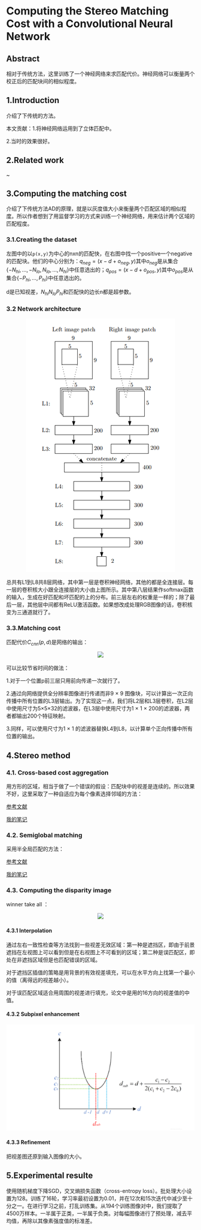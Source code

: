 # Computing the Stereo Matching Cost with a Convolutional Neural Network

## Abstract

相对于传统方法，这里训练了一个神经网络来求匹配代价。神经网络可以衡量两个校正后的匹配块间的相似程度。

## 1.Introduction

介绍了下传统的方法。

本文贡献：1.将神经网络运用到了立体匹配中。

2.当时的效果很好。

## 2.Related work

~

## 3.Computing the matching cost

介绍了下传统方法AD的原理，就是以灰度值大小来衡量两个匹配区域的相似程度。所以作者想到了用监督学习的方式来训练一个神经网络，用来估计两个区域的匹配程度。

### 3.1.Creating the dataset

左图中的以`p(x,y)`为中心的nxn的匹配快，在右图中找一个positive一个negative的匹配块。他们的中心分别为：$q_{neg}=(x-d+o_{neg},y)$其中$o_{neg}$是从集合$\{-N_{hi},...,-N_{lo},N_{lo},...,N_{hi}\}$中任意选出的；$q_{pos}=(x-d+o_{pos},y)$其中$o_{pos}$是从集合$\{-P_{hi},...,P_{hi}\}$中任意选出的。

d是已知视差，$N_{hi} N_{lo} P_{hi}$和匹配快的边长n都是超参数。

### 3.2 Network architecture

<div align=center>
<img src="Images/0501.png">
</div>

总共有L1到L8共8层网络，其中第一层是卷积神经网络，其他的都是全连接层。每一层的卷积核大小跟全连接层的大小由上图所示。其中第八层结果作softmax函数的输入，生成在好匹配和坏匹配的上的分布。前三层左右的权重是一样的；除了最后一层，其他层中间都有ReLU激活函数。如果想改成处理RGB图像的话，卷积核变为三通道就行了。

### 3.3.Matching cost

匹配代价$C_{cnn}(p,d)$是网络的输出：

<div align=center>
<img src="https://latex.codecogs.com/gif.latex?%5Cbg_white%20C_%7Bcnn%7D%28p%2Cd%29%3Df_%7Bneg%7D%28%3CP_%7B9%5Ctimes%209%7D%5E%7BL%7D%28p%29%2CP_%7B9%5Ctimes%209%7D%5E%7BR%7D%28pd%29%3E%29">
</div>

可以比较节省时间的做法：

1.对于一个位置p前三层只用前向传递一次就行了。

2.通过向网络提供全分辨率图像进行传递而非9 × 9 图像块，可以计算出一次正向传播中所有位置的L3层输出。为了实现这一点，我们将L2层和L3层卷积，在L2层中使用尺寸为5×5×32的滤波器，在L3层中使用尺寸为1 × 1 × 200的滤波器，两者都输出200个特征映射。

3.同样，可以使用尺寸为1 × 1 的滤波器替换L4到L8，以计算单个正向传播中所有位置的输出。

## 4.Stereo method

### 4.1. Cross-based cost aggregation

用方形的区域，相当于做了一个错误的假设：匹配块中的视差是连续的。所以效果不好，这里采取了一种自适应为每个像素选择邻域的方法：

[参考文献](https://core.ac.uk/download/pdf/207747318.pdf)

[我的笔记](https://github.com/xiaoye2020/Stereo-Matching-Paper/blob/master/06Cross-Based%20Local%20Stereo%20Matching%20Using%20Orthogonal%20Integral%20Images.md)

### 4.2. Semiglobal matching

采用半全局匹配的方法：

[参考文献](http://openrs.whu.edu.cn/photogrammetry/2015/SGM%202008%20PAMI%20-%20Stereo%20Processing%20by%20Semiglobal%20Matching%20and%20Mutual%20Informtion.pdf)

[我的笔记](https://github.com/xiaoye2020/Stereo-Matching-Paper/blob/master/04Stereo%20Processing%20by%20SemiglobalMatching%20and%20Mutual%20Information.md)

### 4.3. Computing the disparity image

winner take all ：

<div align=center>
<img src="https://latex.codecogs.com/gif.latex?%5Cbg_white%20D%28p%29%3Dargmin_%7Bd%7DC%28p%2Cd%29">
</div>

#### 4.3.1 Interpolation

通过左右一致性检查等方法找到一些视差无效区域：第一种是遮挡区，即由于前景遮挡在左视图上可以看到但是在右视图上不可看到的区域；第二种是误匹配区，即处在非遮挡区域但是也匹配错误的区域。

对于遮挡区插值的策略是用背景的有效视差填充，可以在水平方向上找第一个最小的值（离得远的视差越小）。

对于误匹配区域适合用周围的视差进行填充，论文中是用的16方向的视差值的中值。

#### 4.3.2 Subpixel enhancement

<div align=center>
<img src="Images/0502.png">
</div>

#### 4.3.3 Refinement

把视差图还原到输入图像的大小。

## 5.Experimental resulte

使用随机梯度下降SGD，交叉熵损失函数（cross-entropy loss）。批处理大小设置为128。训练了16轮，学习率最初设置为0.01，并在12次和15次迭代中减少至十分之一。在进行学习之前，打乱训练集。从194个训练图像对中，我们提取了4500万样本。一半属于正类，一半属于负类。对每幅图像进行了预处理，减去平均值，再除以其像素强度值的标准差。
